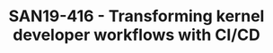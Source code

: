 ---
categories:
- san19
description: 26 million lines of code. 750,000 commits. 61,000 files. "Continuous
  integration and deployment of the Linux kernel is impossible", they said. We believe
  its definitely within reach.<br /> <br /> The Continuous Kernel Integration (CKI)
  project wants to fundamentally change the kernel developer workflow by adding continuous
  integration and continuous deployment (CI/CD). In this talk, the audience will embark
  on a journey of triumph and tragedy through the experiences of a small team at Red
  Hat.<br /> <br /> Major Hayden, principal software engineer at Red Hat, will explain
  how kernels are built and tested within the CKI infrastructure and what testing
  is already in place today. He will take a deep dive into the infrastructure components
  (including Gitlab, Jenkins, and containers) and the optimizations that allow for
  rapid testing of the Linux kernel. Members of the audience will also learn how they
  can get involved in the project.
image:
  featured: 'true'
  path: /assets/images/featured-images/san19/SAN19-416.png
session_attendee_num: '42'
session_id: SAN19-416
session_room: Sunset IV (Session 2)
session_slot:
  end_time: '2019-09-26 12:25:00'
  start_time: '2019-09-26 12:00:00'
session_speakers:
- speaker_bio: 'Major Hayden is a principal software engineer at Red Hat and he is
    the technical lead for the Continuous Kernel Integration (CKI) project. He spends
    most of his day wrestling with kernel tests on various architectures using GitLab,
    Python, and OpenShift. He maintains a technical blog at https://major.io and tinkers
    with amateur radio (callsign: W5WUT).'
  speaker_company: Red Hat
  speaker_image: /assets/images/speakers/san19/major-hayden.jpg
  speaker_location: San Antonio, TX
  speaker_name: Major Hayden
  speaker_position: Principal Software Engineer
  speaker_url: https://major.io/
  speaker_username: major.hayden
- speaker_bio: 'Major Hayden is a principal software engineer at Red Hat and he is
    the technical lead for the Continuous Kernel Integration (CKI) project. He spends
    most of his day wrestling with kernel tests on various architectures using GitLab,
    Python, and OpenShift. He maintains a technical blog at https://major.io and tinkers
    with amateur radio (callsign: W5WUT).'
  speaker_company: Red Hat
  speaker_image: /assets/images/speakers/san19/major-hayden.jpg
  speaker_location: San Antonio, TX
  speaker_name: Major Hayden
  speaker_position: Principal Software Engineer
  speaker_url: https://major.io/
  speaker_username: major3
session_track: Linux Kernel
tag: session
tags:
- IoT and Embedded
- ' Linux Kernel'
- ' Security'
- ' Validation and CI'
title: SAN19-416 - Transforming kernel developer workflows with CI/CD
---